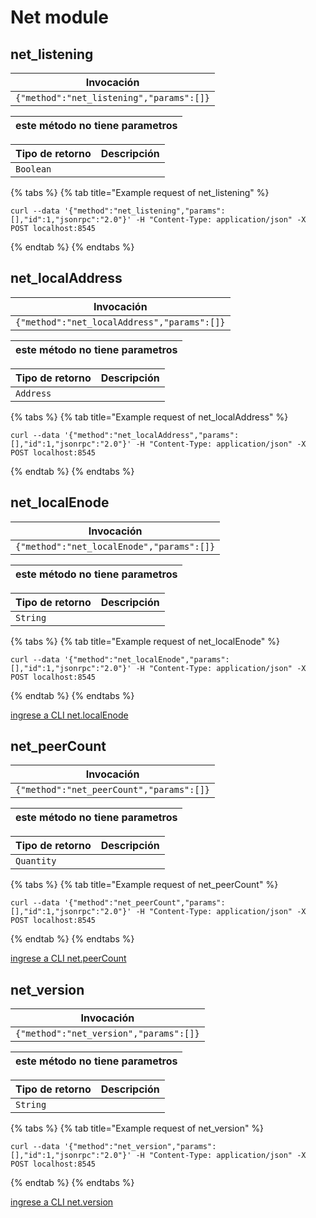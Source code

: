 # Net module

## net\_listening

| Invocación                               |
| ---------------------------------------- |
| `{"method":"net_listening","params":[]}` |

| este método no tiene parametros |
| ------------------------------- |

| Tipo de retorno | Descripción |
| --------------- | ----------- |
| `Boolean`       |             |

{% tabs %}
{% tab title="Example request of net_listening" %}
```
curl --data '{"method":"net_listening","params":[],"id":1,"jsonrpc":"2.0"}' -H "Content-Type: application/json" -X POST localhost:8545
```
{% endtab %}
{% endtabs %}

## net\_localAddress

| Invocación                                  |
| ------------------------------------------- |
| `{"method":"net_localAddress","params":[]}` |

| este método no tiene parametros |
| ------------------------------- |

| Tipo de retorno | Descripción |
| --------------- | ----------- |
| `Address`       |             |

{% tabs %}
{% tab title="Example request of net_localAddress" %}
```
curl --data '{"method":"net_localAddress","params":[],"id":1,"jsonrpc":"2.0"}' -H "Content-Type: application/json" -X POST localhost:8545
```
{% endtab %}
{% endtabs %}

## net\_localEnode

| Invocación                                |
| ----------------------------------------- |
| `{"method":"net_localEnode","params":[]}` |

| este método no tiene parametros |
| ------------------------------- |

| Tipo de retorno | Descripción |
| --------------- | ----------- |
| `String`        |             |

{% tabs %}
{% tab title="Example request of net_localEnode" %}
```
curl --data '{"method":"net_localEnode","params":[],"id":1,"jsonrpc":"2.0"}' -H "Content-Type: application/json" -X POST localhost:8545
```
{% endtab %}
{% endtabs %}

[ingrese a CLI net.localEnode](https://docs.nethermind.io/nethermind/nethermind-utilities/cli/net#net-localenode)

## net\_peerCount

| Invocación                               |
| ---------------------------------------- |
| `{"method":"net_peerCount","params":[]}` |

| este método no tiene parametros |
| ------------------------------- |

| Tipo de retorno | Descripción |
| --------------- | ----------- |
| `Quantity`      |             |

{% tabs %}
{% tab title="Example request of net_peerCount" %}
```
curl --data '{"method":"net_peerCount","params":[],"id":1,"jsonrpc":"2.0"}' -H "Content-Type: application/json" -X POST localhost:8545
```
{% endtab %}
{% endtabs %}

[ingrese a CLI net.peerCount](https://docs.nethermind.io/nethermind/nethermind-utilities/cli/net#net-peercount)

## net\_version

| Invocación                             |
| -------------------------------------- |
| `{"method":"net_version","params":[]}` |

| este método no tiene parametros |
| ------------------------------- |

| Tipo de retorno | Descripción |
| --------------- | ----------- |
| `String`        |             |

{% tabs %}
{% tab title="Example request of net_version" %}
```
curl --data '{"method":"net_version","params":[],"id":1,"jsonrpc":"2.0"}' -H "Content-Type: application/json" -X POST localhost:8545
```
{% endtab %}
{% endtabs %}

[ingrese a CLI net.version](https://docs.nethermind.io/nethermind/nethermind-utilities/cli/net#net-version)
